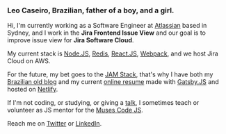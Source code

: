 ### Leo Caseiro, Brazilian, father of a boy, and a girl.

Hi, I'm currently working as a Software Engineer at [Atlassian](https://www.atlassian.com/) based in Sydney, and I work in the **Jira Frontend Issue View** and our goal is to improve issue view for **Jira Software Cloud**.

My current stack is [Node.JS](https://nodejs.org/), [Redis](https://redis.io/), [React.JS](https://reactjs.org/), [Webpack](https://webpack.js.org/), and we host Jira Cloud on AWS.

For the future, my bet goes to the [JAM Stack](https://jamstack.org/), that's why I have both my [Brazilian old blog](https://leocaseiro.com.br/) and my current [online resume](https://leocaseiro.com/) made with [Gatsby.JS](https://www.gatsbyjs.org/) and hosted on [Netlify](https://www.netlify.com/).

If I'm not coding, or studying, or giving a [talk](https://leocaseiro.com/speaking), I sometimes teach or volunteer as JS mentor for the [Muses Code JS](https://musescodejs.org/).

Reach me on [Twitter](https://twitter.com/leocaseiro) or [LinkedIn](https://linkedin.com/in/leocaseiro).
